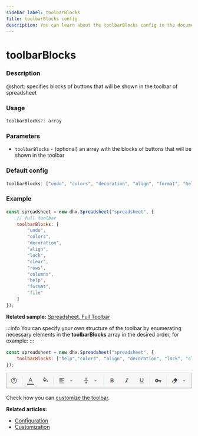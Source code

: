 ```yaml
---
sidebar_label: toolbarBlocks
title: toolbarBlocks config
description: You can learn about the toolbarBlocks config in the documentation of the DHTMLX JavaScript Spreadsheet library. Browse developer guides and API reference, try out code examples and live demos, and download a free 30-day evaluation version of DHTMLX Spreadsheet.
---
```


# toolbarBlocks

### Description

@short: specifies blocks of buttons that will be shown in the toolbar of spreadsheet

### Usage

~~~jsx
toolbarBlocks?: array
~~~

### Parameters

- `toolbarBlocks` - (optional) an array with the blocks of buttons that will be shown in the toolbar

### Default config

~~~jsx
toolbarBlocks: ["undo", "colors", "decoration", "align", "format", "help"]
~~~

### Example

~~~jsx {3-15}
const spreadsheet = new dhx.Spreadsheet("spreadsheet", {
    // full toolbar
    toolbarBlocks: [
        "undo",
        "colors",
        "decoration",
        "align",
        "lock",
        "clear",
        "rows",
        "columns",
        "help",
        "format",
        "file"
    ]
});
~~~

**Related sample:** [Spreadsheet. Full Toolbar](https://snippet.dhtmlx.com/kpm017nx)

:::info
You can specify your own structure of the toolbar by enumerating necessary elements in the **toolbarBlocks** array in the desired order, for example:
:::

~~~js {2}
const spreadsheet = new dhx.Spreadsheet("spreadsheet", {
	toolbarBlocks: ["help","colors", "align", "decoration", "lock", "clear"]
});
~~~

![Custom toolbar](../assets/custom_toolbar.png)

Check how you can [customize the toolbar](customization.md/#toolbar).

**Related articles:**
- [Configuration](configuration.md#toolbar)
- [Customization](customization.md)
